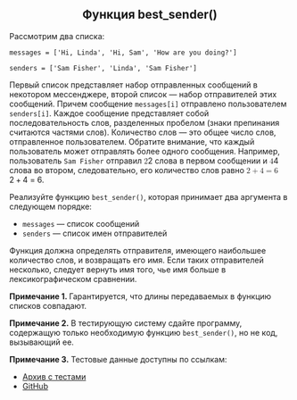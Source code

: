 <span><h2 style="text-align: center;">Функция best_sender()</h2>

<p>Рассмотрим два списка:</p>

<pre><code class="language-python hljs" data-highlighted="yes">messages = [<span class="hljs-string">'Hi, Linda'</span>, <span class="hljs-string">'Hi, Sam'</span>, <span class="hljs-string">'How are you doing?'</span>]

senders = [<span class="hljs-string">'Sam Fisher'</span>, <span class="hljs-string">'Linda'</span>, <span class="hljs-string">'Sam Fisher'</span>]</code></pre>

<p>Первый список представляет набор отправленных сообщений в некотором мессенджере, второй список&nbsp;— набор отправителей этих сообщений. Причем сообщение <code>messages[i]</code> отправлено пользователем <code>senders[i]</code>. Каждое сообщение представляет собой последовательность слов, разделенных пробелом (знаки препинания считаются частями слов). Количество слов&nbsp;— это общее число слов, отправленное пользователем. Обратите внимание, что каждый пользователь может отправлять более одного сообщения. Например, пользователь <code>Sam Fisher</code> отправил <span><span class="katex"><span class="katex-mathml"><math xmlns="http://www.w3.org/1998/Math/MathML"><semantics><mrow><mn>2</mn></mrow><annotation encoding="application/x-tex">2</annotation></semantics></math></span><span class="katex-html" aria-hidden="true"><span class="base"><span class="strut" style="height: 0.64444em; vertical-align: 0em;"></span><span class="mord">2</span></span></span></span></span> слова в первом сообщении и <span><span class="katex"><span class="katex-mathml"><math xmlns="http://www.w3.org/1998/Math/MathML"><semantics><mrow><mn>4</mn></mrow><annotation encoding="application/x-tex">4</annotation></semantics></math></span><span class="katex-html" aria-hidden="true"><span class="base"><span class="strut" style="height: 0.64444em; vertical-align: 0em;"></span><span class="mord">4</span></span></span></span></span> слова во втором, следовательно, его количество слов равно <span><span class="katex"><span class="katex-mathml"><math xmlns="http://www.w3.org/1998/Math/MathML"><semantics><mrow><mn>2</mn><mo>+</mo><mn>4</mn><mo>=</mo><mn>6</mn></mrow><annotation encoding="application/x-tex">2 + 4 = 6</annotation></semantics></math></span><span class="katex-html" aria-hidden="true"><span class="base"><span class="strut" style="height: 0.72777em; vertical-align: -0.08333em;"></span><span class="mord">2</span><span class="mspace" style="margin-right: 0.222222em;"></span><span class="mbin">+</span><span class="mspace" style="margin-right: 0.222222em;"></span></span><span class="base"><span class="strut" style="height: 0.64444em; vertical-align: 0em;"></span><span class="mord">4</span><span class="mspace" style="margin-right: 0.277778em;"></span><span class="mrel">=</span><span class="mspace" style="margin-right: 0.277778em;"></span></span><span class="base"><span class="strut" style="height: 0.64444em; vertical-align: 0em;"></span><span class="mord">6</span></span></span></span></span>.&nbsp;</p>

<p>Реализуйте функцию <code>best_sender()</code>, которая принимает два аргумента в следующем порядке:</p>

<ul>
	<li><code>messages</code>&nbsp;— список сообщений</li>
	<li><code>senders</code>&nbsp;— список имен отправителей</li>
</ul>

<p>Функция должна определять отправителя, имеющего наибольшее количество слов, и возвращать его имя. Если таких отправителей несколько, следует вернуть имя того, чье имя больше в лексикографическом сравнении.</p>

<p><strong>Примечание 1.&nbsp;</strong>Гарантируется, что длины передаваемых в функцию списков совпадают.</p>

<p><strong>Примечание 2.</strong> В тестирующую систему сдайте программу, содержащую только необходимую функцию <code>best_sender()</code>, но не код, вызывающий ее.</p>

<p><strong>Примечание 3.</strong> Тестовые данные доступны по ссылкам:</p>

<ul>
	<li><a href="https://stepik.org/media/attachments/lesson/590035/tests_3090787.zip" rel="noopener noreferrer nofollow">Архив с тестами</a></li>
	<li><a href="https://github.com/python-generation/Professional/tree/main/Module_6/Module_6.5/Module_6.5.24" rel="noopener noreferrer nofollow" target="_blank">GitHub</a></li>
</ul></span>